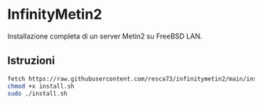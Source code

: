 # InfinityMetin2

Installazione completa di un server Metin2 su FreeBSD LAN.

## Istruzioni

```bash
fetch https://raw.githubusercontent.com/resca73/infinitymetin2/main/install.sh
chmod +x install.sh
sudo ./install.sh
